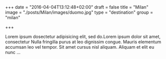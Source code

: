 +++
date = "2016-04-04T13:12:48+02:00"
draft = false
title = "Milan"
image = "./posts/Milan/images/duomo.jpg"
type = "destination"
group = "milan"

+++

Lorem ipsum dosectetur adipisicing elit, sed do.Lorem ipsum dolor sit amet, consectetur Nulla fringilla purus at leo dignissim congue. Mauris elementum accumsan leo vel tempor. Sit amet cursus nisl aliquam. Aliquam et elit eu nunc …